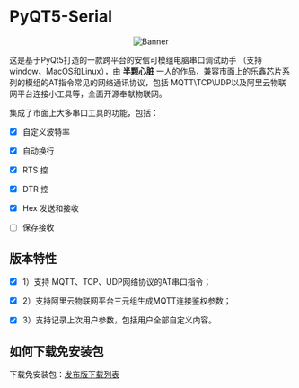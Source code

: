 # PyQT5-Serial

<p align="center">
  <img src="https://aithinker-static.oss-cn-shenzhen.aliyuncs.com/bbs/important/PyQT5.jpg" alt="Banner" />
</p>


这是基于PyQt5打造的一款跨平台的安信可模组电脑串口调试助手 （支持window、MacOS和Linux），由 **半颗心脏** 一人的作品，兼容市面上的乐鑫芯片系列的模组的AT指令常见的网络通讯协议，包括 MQTT\TCP\UDP以及阿里云物联网平台连接小工具等，全面开源奉献物联网。

集成了市面上大多串口工具的功能，包括：


- [x] 自定义波特率
- [x] 自动换行
- [x] RTS 控
- [x] DTR 控
- [x] Hex 发送和接收
- [ ] 保存接收




## 版本特性

- [x] 1）支持 MQTT、TCP、UDP网络协议的AT串口指令；
- [x] 2）支持阿里云物联网平台三元组生成MQTT连接鉴权参数；
- [x] 3）支持记录上次用户参数，包括用户全部自定义内容。


## 如何下载免安装包

下载免安装包：[发布版下载列表](https://github.com/xuhongv/PyQT5-Serial/releases)


